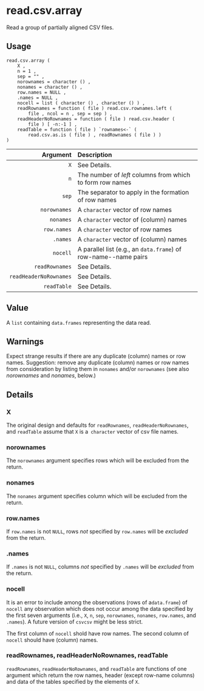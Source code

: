 read.csv.array
==============

Read a group of partially aligned CSV files.

Usage
-----

    read.csv.array (
        X ,
        n = 1 ,
        sep = "" ,
        norownames = character () ,
        nonames = character () ,
        row.names = NULL ,
        .names = NULL ,
   	    nocell = list ( character () , character () ) ,
        readRownames = function ( file ) read.csv.rownames.left (
            file , ncol = n , sep = sep ) ,
        readHeaderNoRownames = function ( file ) read.csv.header (
            file ) [ -n:-1 ] ,
        readTable = function ( file ) `rownames<-` (
            read.csv.as.is ( file ) , readRownames ( file ) )
    )
    
| Argument | Description |
| -------: | :---------- |
|                    `X` | See Details. |
|                    `n` | The number of _left_ columns from which to form row names  |
|                  `sep` | The separator to apply in the formation of row names |
|           `norownames` | A `character` vector of row names |
|              `nonames` | A `character` vector of (column) names |
|            `row.names` | A `character` vector of row names |
|               `.names` | A `character` vector of (column) names |
|               `nocell` | A parallel list (e.g., an `data.frame`) of row-name--name pairs |
|         `readRownames` | See Details. |
| `readHeaderNoRownames` | See Details. |
|            `readTable` | See Details. |

Value
-----

A `list` containing `data.frames` representing the data read.

Warnings
--------

Expect strange results if there are any duplicate (column) names or row names.
Suggestion: remove any duplicate (column) names or row names
from consideration by listing them in `nonames` and/or `norownames`
(see also _norownames_ and _nonames_, below.)

Details
-------

### X

The original design and defaults for
`readRownames`, `readHeaderNoRownames`, and `readTable`
assume that `X` is a` character` vector of csv file names.

### norownames

The `norownames` argument specifies rows which will be excluded from the return.

### nonames

The `nonames` argument specifies column which will be excluded from the return.

### row.names

If `row.names` is not `NULL`, rows _not_ specified by `row.names` will be _excluded_ from the return.

### .names

If `.names` is not `NULL`, columns _not_ specified by `.names` will be _excluded_ from the return.

### nocell

It is an error to include among the observations (rows of a`data.frame`)
of `nocell` any observation which does not occur among the data
specified by the first seven arguments (i.e., `X`, `n`, `sep`,
`norownames`, `nonames`, `row.names`, and `.names`).
A future version of `csvcsv` might be less strict.

The first column of `nocell` shold have row names.
The second column of `nocell` should have (column) names.

### readRownames, readHeaderNoRownames, readTable

`readRownames`, `readHeaderNoRownames`, and `readTable` are
functions of one argument which return the row names, header
(except row-name columns) and data of the tables specified by
the elements of `X`.
